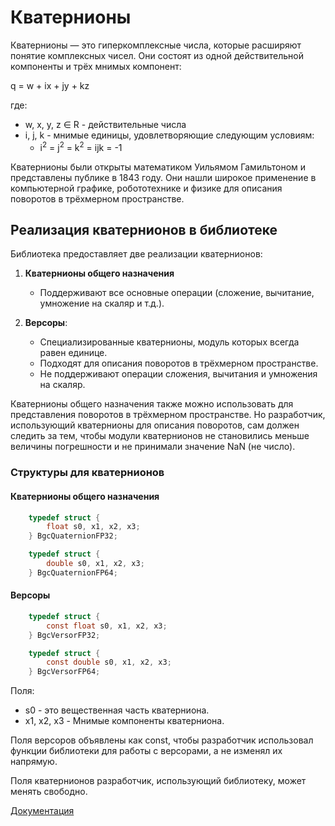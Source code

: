 # Кватернионы

Кватернионы — это гиперкомплексные числа, которые расширяют понятие комплексных чисел. Они состоят из одной действительной компоненты и трёх мнимых компонент:

q = w + ix + jy + kz

где:

- w, x, y, z &isin; R - действительные числа
- i, j, k - мнимые единицы, удовлетворяющие следующим условиям:
   - i<sup>2</sup> = j<sup>2</sup> = k<sup>2</sup> = ijk = -1

Кватернионы были открыты математиком Уильямом Гамильтоном и представлены публике в 1843 году. Они нашли широкое применение в компьютерной графике, робототехнике и физике для описания поворотов в трёхмерном пространстве.

## Реализация кватернионов в библиотеке

Библиотека предоставляет две реализации кватернионов:
1. **Кватернионы общего назначения**
   - Поддерживают все основные операции (сложение, вычитание, умножение на скаляр и т.д.).

2. **Версоры**:
   - Специализированные кватернионы, модуль которых всегда равен единице.
   - Подходят для описания поворотов в трёхмерном пространстве.
   - Не поддерживают операции сложения, вычитания и умножения на скаляр.

Кватернионы общего назначения также можно использовать для представления поворотов в трёхмерном пространстве. Но разработчик, использующий кватернионы для описания поворотов, сам должен следить за тем, чтобы модули кватернионов не становились меньше величины погрешности и не принимали значение NaN (не число).

### Структуры для кватернионов

#### Кватернионы общего назначения

```c
    typedef struct {
        float s0, x1, x2, x3;
    } BgcQuaternionFP32;

    typedef struct {
        double s0, x1, x2, x3;
    } BgcQuaternionFP64;
```

#### Версоры

```c
    typedef struct {
        const float s0, x1, x2, x3;
    } BgcVersorFP32;

    typedef struct {
        const double s0, x1, x2, x3;
    } BgcVersorFP64;
```

Поля:
- s0 - это вещественная часть кватерниона.
- x1, x2, x3 - Мнимые компоненты кватерниона.

Поля версоров объявлены как const, чтобы разработчик использовал функции библиотеки для работы с версорами, а не изменял их напрямую.

Поля кватернионов разработчик, использующий библиотеку, может менять свободно.

[Документация](intro-rus.md)
